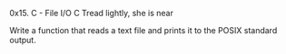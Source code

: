 0x15. C - File I/O
C
 Tread lightly, she is near

Write a function that reads a text file and prints it to the POSIX standard output.
